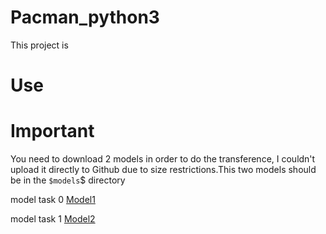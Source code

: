 # Pacman_python3
This project is 




# Use




# Important
You need to download 2 models in order to do the transference, I couldn't upload it directly to Github due to size restrictions.This two models should be in the
`$models`$
directory

model task 0 [Model1](https://drive.google.com/file/d/14ObAYHNWIO9jS1yfnY1-CiyqgzosmCV2/view?usp=sharing)

model task 1 [Model2](https://drive.google.com/file/d/1QifvqTpnngVA6eyU147BaSQS6jp4SKHo/view?usp=sharing)










